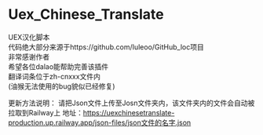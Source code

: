 # Uex_Chinese_Translate
UEX汉化脚本<br>
代码绝大部分来源于https://github.com/Iuleoo/GitHub_loc项目<br>
非常感谢作者<br>
希望各位dalao能帮助完善该插件<br>
翻译词条位于zh-cnxxx文件内<br>
(油猴无法使用的bug貌似已经修复)

更新方法说明：
请把Json文件上传至Josn文件夹内，该文件夹内的文件会自动被拉取到Railway上
地址：https://uexchinesetranslate-production.up.railway.app/json-files/json文件的名字.json
